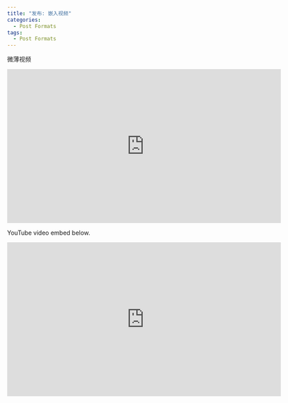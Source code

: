 ```yaml
---
title: "发布: 嵌入视频"
categories:
  - Post Formats
tags:
  - Post Formats
---
```


微薄视频

<iframe width="640" height="360" src="http://t.cn/A6PcEEvi" frameborder="0" allowfullscreen></iframe>



YouTube video embed below.

<iframe width="640" height="360" src="https://www.youtube-nocookie.com/embed/l2Of1-d5E5o?controls=0&amp;showinfo=0" frameborder="0" allowfullscreen></iframe>